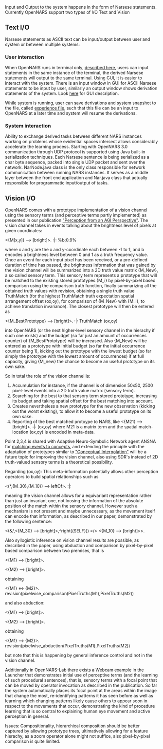 Input and Output to the system happens in the form of Narsese statements. Currently OpenNARS support two types of I/O Text and Vision

## Text I/O
Narsese statements as ASCII text can be input/output between user and system or between multiple systems:

### User interaction
When OpenNARS runs in terminal only, [described here](https://github.com/opennars/opennars/wiki/Quick-Start-Guide), users can input statements in the same instance of the terminal, the derived Narsese statements will output to the same terminal.
Using GUI, it is easier to interact with the system. There is an input window in GUI for ASCII Narsese statements to be input by user, similarly an output window shows derivation statements of the system. Look [here](https://github.com/opennars/opennars/wiki/Graphical-User-Interface) for GUI description.

While system is running, user can save derivations and system snapshot to the file, called [experience file](https://github.com/opennars/opennars/wiki/Experience-file:-Format-and-Usage), such that this file can be an input to OpenNARS at a later time and system will resume the derivations.

### System interaction

Ability to exchange derived tasks between different NARS instances working on problems whose evidential spaces intersect allows considerably accelerate the learning process. Starting with OpenNARS 3.0 communication through UDP protocol is supported using Java built-in serialization techniques. Each Narsese sentence is being serialized as a char byte sequence, packed into single UDP packet and sent over the network. NarNode.java class is the only class responsible for network communication between running NARS instances. It serves as a middle layer between the front end application and Nar.java class that actually responsible for programmatic input/output of tasks.


## Vision I/O
OpenNARS comes with a prototype implementation of a vision channel using the sensory terms (and perceptive terms partly implemented) as presented in our publication ["Perception from an AGI Perspective"](https://cis.temple.edu/~pwang/Publication/perception.pdf).
The vision channel takes in events talking about the brightness level of pixels at given coordinates:

<{M[x,y]}  --> [bright]>. :|: %b;0.9%

where x and y are the x and y-coordinate each between -1 to 1, and b encodes a brightness level between 0 and 1 as a truth frequency value.
Once an event for each input pixel has been received, or a pre-defined duration of time has passed, the brightness information that was gained by the vision channel will be summarized into a 2D truth value matrix {M_New}, a so called sensory term. This sensory term represents a prototype that will be matched to the existing stored prototypes {M_i} by pixel-by-pixel based comparison using the comparison truth function, finally summarizing all the obtained truth values with revision, obtaining a single truth value TruthMatch (for the highest TruthMatch truth expectation spatial arrangement offset (ox,oy), for comparison of {M_New} with {M_i}, to achieve translation invariance). The closest prototype will then be entered as

<{M_BestPrototype} --> [bright]>. :|: TruthMatch (ox,oy)

into OpenNARS (or the next higher-level sensory channel in the hierachy if such one exists) and the budget (so far just an amount of occurrences counter) of {M_BestPrototype} will be increased.
Also {M_New} will be entered as a prototype with initial budget (so far the initial occurrence counter being 1), kicking out the prototype with the lowest budget (so far simply the prototype with the lowest amount of occurrences) if at full capacity, giving {M_new} the chance to become an useful prototype on its own sake. 

So in total the role of the vision channel is:
1. Accumulation for instance, if the channel is of dimension 50x50, 2500 pixel-level events into a 2D truth value matrix (sensory term).
2. Searching for the best to that sensory term stored prototype, increasing its budget and taking spatial offset for the best matching into account.
3. Creates nevertheless a new prototype for the new observation (kicking out the worst existing), to allow it to become a useful prototype on its own sake.
4. Reporting of the best matched protoype to NARS, like <{M21} --> [bright]>. :|: (ox,oy) where M21 is a matrix term and the spatial match-location (ox,oy) is encoded in meta-data.

Point 2,3,4 is shared with Adaptive Neuro-Symbolic Network agent ANSNA for [matching events to concepts](https://github.com/patham9/ANSNA), and extending the principle with the adaptation of prototypes similar to ["Conceptual Interpolation"](https://github.com/patham9/ANSNA/wiki/Concept:-Conceptual-Interpolation) will be a future topic for improving the vision channel, also using SDR's instead of 2D truth-valued sensory terms is a theoretical possibility.

Regarding (ox,oy): This meta-information potentially allows other perception operators to build spatial relationships such as 

<(*,{M_30},{M_10}) --> leftOf>. :|:

meaning the vision channel allows for a equivariant representation rather than just an invariant one, not loosing the information of the absolute position of the match within the sensory channel. However such a mechanism is not present and maybe unnecessary, as the movement itself can encode that information, as described in our paper, demonstrated by the following sentence:

<(&/,<{M_30} --> [bright]>,^right({SELF})) =/> <{M_10} --> [bright]>>.

Also syllogistic inference on vision channel results are possible, as described in the paper, using abduction and comparison by pixel-by-pixel based comparison between two premises, that is

<{M1} --> [bright]>.

<{M2} --> [bright]>.

obtaining

<{M1} <-> {M2}>. revision(pixelwise_comparison(PixelTruths(M1),PixelTruths(M2))

and also abduction:

<{M1} --> [bright]>.

<{M2} --> [bright]>.

obtaining

<{M1} --> {M2}>. revision(pixelwise_abduction(PixelTruths(M1),PixelTruths(M2))

but note that this is happening by general inference control and not in the vision channel.

Additionally in OpenNARS-Lab there exists a Webcam example in the Launcher that demonstrates initial use of perceptive terms (and the learning of such procedural sentences), that is, sensory terms with a focal point that can be moved by operator invocation as described in the publication. So far the system automatically places its focal point at the areas within the image that change the most, re-identifying patterns it has seen before as well as learning which changing patterns likely cause others to appear soon in respect to the movements that occur, demonstrating the kind of procedure learning that is so central to explaining human eye movement and active perception in general.

Issues: Compositionality, hierarchical composition should be better captured by allowing prototype trees, ultimatively allowing for a feature hierachy, as a zoom operator alone might not suffice, also pixel-by-pixel comparison is quite limited.

